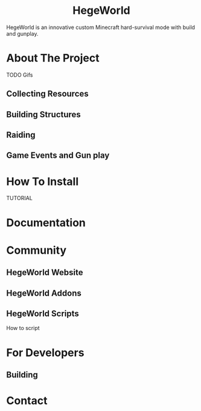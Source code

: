 <div align="center">
    <h1>HegeWorld</h1>
</div>

HegeWorld is an innovative custom Minecraft hard-survival mode with build and gunplay.

# About The Project

TODO Gifs

## Collecting Resources

## Building Structures

## Raiding

## Game Events and Gun play

# How To Install

TUTORIAL

# Documentation

# Community

## HegeWorld Website

## HegeWorld Addons

## HegeWorld Scripts

How to script

# For Developers

## Building

# Contact